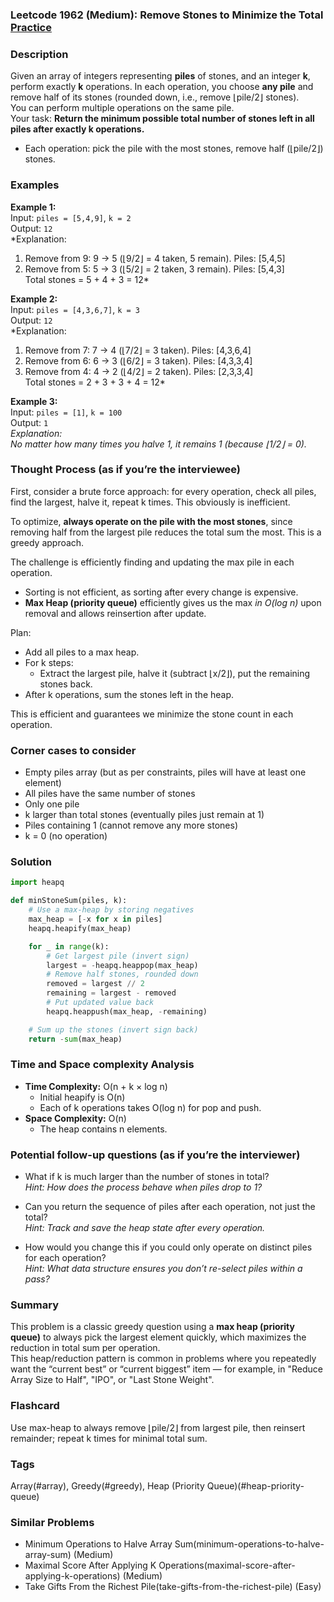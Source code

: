 ### Leetcode 1962 (Medium): Remove Stones to Minimize the Total [Practice](https://leetcode.com/problems/remove-stones-to-minimize-the-total)

### Description  
Given an array of integers representing **piles** of stones, and an integer **k**, perform exactly **k** operations. In each operation, you choose **any pile** and remove half of its stones (rounded down, i.e., remove ⌊pile/2⌋ stones).  
You can perform multiple operations on the same pile.  
Your task: **Return the minimum possible total number of stones left in all piles after exactly k operations.**

- Each operation: pick the pile with the most stones, remove half (⌊pile/2⌋) stones.

### Examples  

**Example 1:**  
Input: `piles = [5,4,9]`, `k = 2`  
Output: `12`  
*Explanation:  
1. Remove from 9: 9 → 5 (⌊9/2⌋ = 4 taken, 5 remain). Piles: [5,4,5]  
2. Remove from 5: 5 → 3 (⌊5/2⌋ = 2 taken, 3 remain). Piles: [5,4,3]  
Total stones = 5 + 4 + 3 = 12*

**Example 2:**  
Input: `piles = [4,3,6,7]`, `k = 3`  
Output: `12`  
*Explanation:  
1. Remove from 7: 7 → 4 (⌊7/2⌋ = 3 taken). Piles: [4,3,6,4]  
2. Remove from 6: 6 → 3 (⌊6/2⌋ = 3 taken). Piles: [4,3,3,4]  
3. Remove from 4: 4 → 2 (⌊4/2⌋ = 2 taken). Piles: [2,3,3,4]  
Total stones = 2 + 3 + 3 + 4 = 12*

**Example 3:**  
Input: `piles = [1]`, `k = 100`  
Output: `1`  
*Explanation:  
No matter how many times you halve 1, it remains 1 (because ⌊1/2⌋ = 0).*

### Thought Process (as if you’re the interviewee)  
First, consider a brute force approach: for every operation, check all piles, find the largest, halve it, repeat k times. This obviously is inefficient.

To optimize, **always operate on the pile with the most stones**, since removing half from the largest pile reduces the total sum the most. This is a greedy approach.

The challenge is efficiently finding and updating the max pile in each operation.  
- Sorting is not efficient, as sorting after every change is expensive.  
- **Max Heap (priority queue)** efficiently gives us the max _in O(log n)_ upon removal and allows reinsertion after update.

Plan:  
- Add all piles to a max heap.  
- For k steps:  
  - Extract the largest pile, halve it (subtract ⌊x/2⌋), put the remaining stones back.  
- After k operations, sum the stones left in the heap.

This is efficient and guarantees we minimize the stone count in each operation.

### Corner cases to consider  
- Empty piles array (but as per constraints, piles will have at least one element)
- All piles have the same number of stones  
- Only one pile  
- k larger than total stones (eventually piles just remain at 1)  
- Piles containing 1 (cannot remove any more stones)
- k = 0 (no operation)

### Solution

```python
import heapq

def minStoneSum(piles, k):
    # Use a max-heap by storing negatives
    max_heap = [-x for x in piles]
    heapq.heapify(max_heap)

    for _ in range(k):
        # Get largest pile (invert sign)
        largest = -heapq.heappop(max_heap)
        # Remove half stones, rounded down
        removed = largest // 2
        remaining = largest - removed
        # Put updated value back
        heapq.heappush(max_heap, -remaining)

    # Sum up the stones (invert sign back)
    return -sum(max_heap)
```

### Time and Space complexity Analysis  

- **Time Complexity:** O(n + k × log n)
  - Initial heapify is O(n)
  - Each of k operations takes O(log n) for pop and push.
- **Space Complexity:** O(n)
  - The heap contains n elements.

### Potential follow-up questions (as if you’re the interviewer)  

- What if k is much larger than the number of stones in total?  
  *Hint: How does the process behave when piles drop to 1?*

- Can you return the sequence of piles after each operation, not just the total?  
  *Hint: Track and save the heap state after every operation.*

- How would you change this if you could only operate on distinct piles for each operation?  
  *Hint: What data structure ensures you don’t re-select piles within a pass?*

### Summary
This problem is a classic greedy question using a **max heap (priority queue)** to always pick the largest element quickly, which maximizes the reduction in total sum per operation.  
This heap/reduction pattern is common in problems where you repeatedly want the “current best” or “current biggest” item — for example, in "Reduce Array Size to Half", "IPO", or "Last Stone Weight".


### Flashcard
Use max-heap to always remove ⌊pile/2⌋ from largest pile, then reinsert remainder; repeat k times for minimal total sum.

### Tags
Array(#array), Greedy(#greedy), Heap (Priority Queue)(#heap-priority-queue)

### Similar Problems
- Minimum Operations to Halve Array Sum(minimum-operations-to-halve-array-sum) (Medium)
- Maximal Score After Applying K Operations(maximal-score-after-applying-k-operations) (Medium)
- Take Gifts From the Richest Pile(take-gifts-from-the-richest-pile) (Easy)